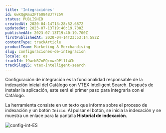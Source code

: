 ```yaml
---
title: 'Integraciónes'
id: 6wKQgKmu2FT6084BJT7z5V
status: PUBLISHED
createdAt: 2020-04-14T13:28:52.687Z
updatedAt: 2023-07-13T19:40:19.700Z
publishedAt: 2023-07-13T19:40:19.700Z
firstPublishedAt: 2020-04-14T23:53:14.582Z
contentType: trackArticle
productTeam: Marketing & Merchandising
slug: configuraciones-de-integracion
locale: es
trackId: 19wrbB7nEQcmwzDPl1l4Cb
trackSlugES: vtex-intelligent-search
---
```


Configuración de integración es la funcionalidad responsable de la indexación inicial del Catálogo con VTEX Intelligent Search. Después de instalar la aplicación, este será el primer paso para integrarla con el Catálogo.

La herramienta consiste en un texto que informa sobre el proceso de indexación y un botón `Inicio`. Al pulsar el botón, se inicia la indexación y se muestra un enlace para la pantalla __Historial de indexación__.

![config-int-ES](//images.ctfassets.net/alneenqid6w5/4vmQOeaMNzZVr4gxFmwRZ0/94a0f0244cf92adc18845db15ed09be1/config-int-ES.png)
